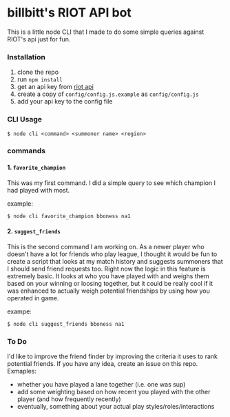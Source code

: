 # billbitt's RIOT API bot  #

This is a little node CLI that I made to do some simple queries against RIOT's api just for fun.

### Installation ###

1. clone the repo
1. run `npm install`
1. get an api key from [riot api](https://developer.riotgames.com)
1. create a copy of `config/config.js.example` as `config/config.js`
1. add your api key to the config file

### CLI Usage ###

```
$ node cli <command> <summoner name> <region>
```

### commands ###
#### 1. `favorite_champion` ####

This was my first command. I did a simple query to see which champion I had played with most.

example:
```
$ node cli favorite_champion bboness na1
```
#### 2. `suggest_friends` ####

This is the second command I am working on.  As a newer player who doesn't have a lot for friends who play league, I thought it would be fun to create a script that looks at my match history and suggests summoners that I should send friend requests too.  Right now the logic in this feature is extremely basic.  It looks at who you have played with and weighs them based on your winning or loosing together, but it could be really cool if it was enhanced to actually weigh potential friendships by using how you operated in game.

exampe:

```
$ node cli suggest_friends bboness na1
```

### To Do ###
I'd like to improve the friend finder by improving the criteria it uses to rank potential friends.  If you have any idea, create an issue on this repo. Exmaples:
  - whether you have played a lane together (i.e. one was sup)
  - add some weighting based on how recent you played with the other player (and how frequently recently)
  - eventually, something about your actual play styles/roles/interactions